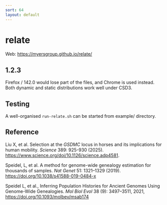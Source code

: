 ```yaml
---
sort: 64
layout: default
---
```


# relate

Web: <https://myersgroup.github.io/relate/>

## 1.2.3

Firefox / 142.0 would lose part of the files, and Chrome is used instead. Both dynamic and static distributions work well under CSD3.

## Testing

A well-organised `run-relate.sh` can be started from example/ directory.

## Reference

Liu X, et al. Selection at the *GSDMC* locus in horses and its implications for human mobility. *Science* 389: 925-930 (2025). <https://www.science.org/doi/10.1126/science.adp4581>.

Speidel, L, et al. A method for genome-wide genealogy estimation for thousands of samples. *Nat Genet* 51: 1321–1329 (2019). <https://doi.org/10.1038/s41588-019-0484-x>

Speidel L, et al., Inferring Population Histories for Ancient Genomes Using Genome-Wide Genealogies. *Mol Biol Evol* 38 (9): 3497–3511, 2021, <https://doi.org/10.1093/molbev/msab174>
